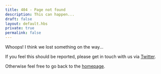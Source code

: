```yaml
---
title: 404 - Page not found
description: This can happen...
draft: false
layout: default.hbs
private: true
permalink: false
---
```


Whoops! I think we lost something on the way...

If you feel this should be reported, please get in touch with us via [Twitter](https://twitter.com/webstandards).

Otherwise feel free to go back to the [homepage](/).
